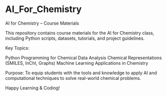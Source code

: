 # AI_For_Chemistry
AI for Chemistry – Course Materials

This repository contains course materials for the AI for Chemistry class, including Python scripts, datasets, tutorials, and project guidelines.

Key Topics:

Python Programming for Chemical Data Analysis
Chemical Representations (SMILES, InChI, Graphs)
Machine Learning Applications in Chemistry

Purpose:
To equip students with the tools and knowledge to apply AI and computational techniques to solve real-world chemical problems.

Happy Learning & Coding!
